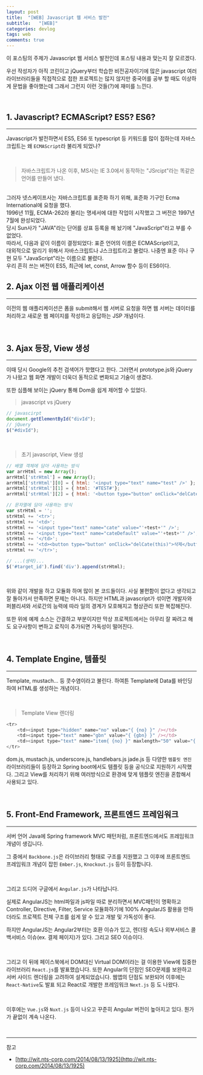 ```yaml
---
layout: post
title:  "[WEB] Javascript 웹 서비스 발전"
subtitle:   "[WEB]"
categories: devlog
tags: web
comments: true
---
```


이 포스팅의 주제가 Javascript 웹 서비스 발전인데 포스팅 내용과 맞는지 잘 모르겠다.  

우선 작성자가 아직 코린이고 jQuery부터 학습한 비전공자이기에 많은 javascript 여러 라이브러리들을 직접적으로 접한 프로젝트는 많지 않지만 중국어를 공부 할 때도 이상하게 문법을 좋아했는데 그래서 그런지 이런 것들(?)에 재미를 느낀다.

<br>


## 1. Javascript? ECMAScript? ES5? ES6?
---

Javascript가 발전하면서 ES5, ES6 또 typescript 등 키워드를 많이 접하는데 자바스크립트는 왜 `ECMAScript`라 불리게 되었나?

<br>

> 자바스크립트가 나온 이후, MS사는 IE 3.0에서 동작하는 "JSrcipt"라는 똑같은 언어를 만들어 냈다.  
<br>
그러자 넷스케이프사는 자바스크립트를 표준화 하기 위해, 표준화 기구인 Ecma International에 요청을 했다.  
<br>
1996년 11월, ECMA-262라 불리는 명세서에 대한 작업이 시작했고 그 버전은 1997년 7월에 완성되었다.  
<br>
당시 Sun사가 "JAVA"라는 단어를 상표 등록을 해 놨기에 "JavaScript"라고 부를 수 없었다.
<br>
따라서, 다음과 같이 이름이 결정되었다: 표준 언어의 이름은 ECMAScript이고,
<br>
대외적으로 알리기 위해서 자바스크립트나 J스크립트라고 불렀다. 나중엔 표준 이나 구현 모두 "JavaScript"라는 이름으로 불렸다.
<br>  
우리 흔히 쓰는 버전이 ES5, 최근에 let, const, Arrow 함수 등이 ES6이다.

<br>


## 2. Ajax 이전 웹 애플리케이션
---

이전의 웹 애플리케이션은 폼을 submit해서 웹 서버로 요청을 하면 웹 서버는 데이터를 처리하고 새로운 웹 페이지를 작성하고 응답하는 JSP 개념이다.

<br>

## 3. Ajax 등장, View 생성
---

이때 당시 Google의 추천 검색어가 핫했다고 한다. 그러면서 prototype.js와 jQuery가 나왔고 웹 화면 개발이 더욱더 동적으로 변화되고 기술이 생겼다.

또한 심플해 보이는 jQuery 통해 Dom을 쉽게 제어할 수 있었다.

> javascript vs jQuery  

```js
// javascirpt
document.getElementById("divId");
// jQuery
$("#divId");
```

<br>

> 초기 javascript, View 생성

```js
// 배열 객체에 담아 사용하는 방식
var arrHtml = new Array();
arrHtml['strHtml'] = new Array();
arrHtml['strHtml'][0] = { html: '<input type="text" name="test" />' };
arrHtml['strHtml'][1] = { html: '#TEST#'};
arrHtml['strHtml'][2] = { html: '<button type="button" onClick="delCate(this)">삭제</button>' };

// 문자열에 담아 사용하는 방식
var strHtml = '';
strHtml += '<tr>';
strHtml += '<td>';
strHtml += '<input type="text" name="cate" value="'+test+'" />';
strHtml += '<input type="text" name="cateDefault" value="'+test+'" />';
strHtml += '</td>';
strHtml += '<td><button type="button" onClick="delCate(this)">삭제</button></td>';
strHtml += '</tr>';

// ...(생략)...
$('#target_id').find('div').append(strHtml);
```

<br>

위와 같이 개발을 하고 모듈화 하며 많이 본 코드들이다. 사실 불편함이 없다고 생각되고 잘 돌아가서 만족하면 문제는 아니다. 하지만 HTML과 javascript가 섞이면 개발자와 퍼블리셔와 서로간의 능력에 따라 일의 경계가 모호해지고 형상관리 또한 복잡해진다.  

또한 위에 예제 소스는 간결하고 부분이지만 막상 프로젝트에서는 아무리 잘 짜려고 해도 요구사항이 변하고 로직이 추가되면 가독성이 떨어진다.

<br>


## 4. Template Engine, 템플릿
---

Template, mustach... 등 콧수염이라고 불린다. 하여튼 Template에 Data를 바인딩하여 HTML를 생성하는 개념이다.

<br>

> Template View 렌더링

```js
<tr>
	<td><input type="hidden" name="no" value="{ {no} }" /></td>
	<td><input type="text" name="gbn" value="{ {gbn} }" /></td>
	<td><input type="text" name="item{ {no} }" maxlength="50" value="{ {itemName} }" /></td>
</tr>
```

dom.js, mustach.js, underscore.js, handlebars.js jade.js 등 다양한 `템플릿 엔진` 라이브러리들이 등장하고 Spring boot에서도 템플릿 등을 공식으로 지원하기 시작했다. 그리고 
View를 처리하기 위해 여러방식으로 환경에 맞게 템플릿 엔진을 혼합해서 사용되고 있다.

<br>


## 5. Front-End Framework, 프론트엔드 프레임워크
---

서버 언어 Java에 Spring framework MVC 패턴처럼, 프론트엔드에서도 프레임워크 개념이 생깁니다.  

그 중에서 `Backbone.js`은 라이브러리 형태로 구조를 지원했고 그 이후에 프론트엔드 프레임워크 개념이 잡힌 `Ember.js`, `Knockout.js` 등이 등장합니다.

<br>

그리고 드디어 구글에서 `Angular.js`가 나타납니다.

실제로 AngularJS는 html파일과 js파일 따로 분리하면서 MVC패턴이 명확하고 Controller, Directive, Filter, Service 모듈화하기에 100% AngularJS 활용을 안하더라도 프로젝트 전체 구조를 쉽게 알 수 있고 개발 및 가독성이 좋다.

하지만 AngularJS는 Angular2부터는 호환 이슈가 있고, 렌더링 속도나 외부서비스 콜백서비스 이슈(ex. 결제 페이지)가 있다. 그리고 SEO 이슈이다.

<br>

그리고 이 뒤에 페이스북에서 DOM대신 Virtual DOM이라는 걸 이용한 View에 집중한 라이브러리 `React.js`를 발표했습니다. 또한 Angular의 단점인 SEO문제를 보완하고 서버 사이드 렌더링을 고려하여 설계되었습니다. 웹앱의 단점도 보완되어 이후에는 `React-Native`도 발표 되고 React로 개발한 프레임워크 `Next.js` 등 도 나왔다.

<br>

이후에는 `Vue.js`와 `Nuxt.js` 등이 나오고 꾸준히 Angular 버전이 높아지고 있다. 뭔가가 끝없이 계속 나온다.

<br>

---
참고  
+ [http://wit.nts-corp.com/2014/08/13/1925](http://wit.nts-corp.com/2014/08/13/1925)